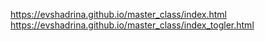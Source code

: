 https://evshadrina.github.io/master_class/index.html
https://evshadrina.github.io/master_class/index_togler.html
